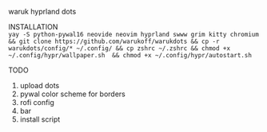 waruk hyprland dots

INSTALLATION  
``yay -S python-pywal16 neovide neovim hyprland swww grim kitty chromium && git clone https://github.com/warukoff/warukdots && cp -r warukdots/config/* ~/.config/ && cp zshrc ~/.zshrc && chmod +x ~/.config/hypr/wallpaper.sh  && chmod +x ~/.config/hypr/autostart.sh
``

TODO
1. upload dots
2. pywal color scheme for borders
3. rofi config
4. bar
5. install script
